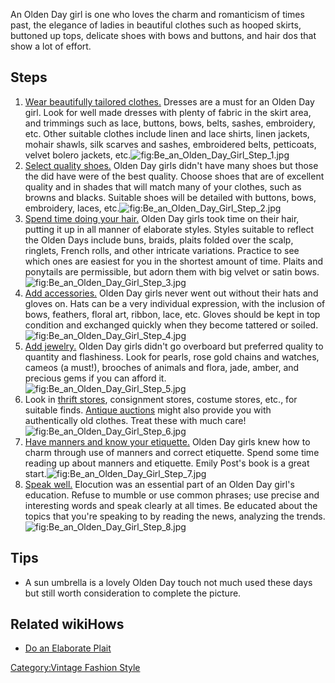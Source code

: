 An Olden Day girl is one who loves the charm and romanticism of times
past, the elegance of ladies in beautiful clothes such as hooped skirts,
buttoned up tops, delicate shoes with bows and buttons, and hair dos
that show a lot of effort.

## Steps

1.  [Wear beautifully tailored
    clothes.](Be_Sophisticated_(for_Teens) "wikilink") Dresses are a
    must for an Olden Day girl. Look for well made dresses with plenty
    of fabric in the skirt area, and trimmings such as lace, buttons,
    bows, belts, sashes, embroidery, etc. Other suitable clothes include
    linen and lace shirts, linen jackets, mohair shawls, silk scarves
    and sashes, embroidered belts, petticoats, velvet bolero jackets,
    etc.![](Be_an_Olden_Day_Girl_Step_1.jpg "fig:Be_an_Olden_Day_Girl_Step_1.jpg")
2.  [Select quality shoes.](Buy_Shoes "wikilink") Olden Day girls didn't
    have many shoes but those the did have were of the best quality.
    Choose shoes that are of excellent quality and in shades that will
    match many of your clothes, such as browns and blacks. Suitable
    shoes will be detailed with buttons, bows, embroidery, laces,
    etc.![](Be_an_Olden_Day_Girl_Step_2.jpg "fig:Be_an_Olden_Day_Girl_Step_2.jpg")
3.  [Spend time doing your hair.](Style_Your_Hair "wikilink") Olden Day
    girls took time on their hair, putting it up in all manner of
    elaborate styles. Styles suitable to reflect the Olden Days include
    buns, braids, plaits folded over the scalp, ringlets, French rolls,
    and other intricate variations. Practice to see which ones are
    easiest for you in the shortest amount of time. Plaits and ponytails
    are permissible, but adorn them with big velvet or satin
    bows.![](Be_an_Olden_Day_Girl_Step_3.jpg "fig:Be_an_Olden_Day_Girl_Step_3.jpg")
4.  [Add accessories.](Accessorize "wikilink") Olden Day girls never
    went out without their hats and gloves on. Hats can be a very
    individual expression, with the inclusion of bows, feathers, floral
    art, ribbon, lace, etc. Gloves should be kept in top condition and
    exchanged quickly when they become tattered or
    soiled.![](Be_an_Olden_Day_Girl_Step_4.jpg "fig:Be_an_Olden_Day_Girl_Step_4.jpg")
5.  [Add jewelry.](Accessorize_With_Jewelry "wikilink") Olden Day girls
    didn't go overboard but preferred quality to quantity and
    flashiness. Look for pearls, rose gold chains and watches, cameos (a
    must!), brooches of animals and flora, jade, amber, and precious
    gems if you can afford
    it.![](Be_an_Olden_Day_Girl_Step_5.jpg "fig:Be_an_Olden_Day_Girl_Step_5.jpg")
6.  Look in [thrift
    stores](Shop_Well_for_Clothes_in_a_Thrift_Store "wikilink"),
    consignment stores, costume stores, etc., for suitable finds.
    [Antique auctions](Buy_Antiques "wikilink") might also provide you
    with authentically old clothes. Treat these with much
    care!![](Be_an_Olden_Day_Girl_Step_6.jpg "fig:Be_an_Olden_Day_Girl_Step_6.jpg")
7.  [Have manners and know your
    etiquette.](Have_Good_Manners "wikilink") Olden Day girls knew how
    to charm through use of manners and correct etiquette. Spend some
    time reading up about manners and etiquette. Emily Post's book is a
    great
    start.![](Be_an_Olden_Day_Girl_Step_7.jpg "fig:Be_an_Olden_Day_Girl_Step_7.jpg")
8.  [Speak well.](Speak_Well_and_Confidently "wikilink") Elocution was
    an essential part of an Olden Day girl's education. Refuse to mumble
    or use common phrases; use precise and interesting words and speak
    clearly at all times. Be educated about the topics that you're
    speaking to by reading the news, analyzing the
    trends.![](Be_an_Olden_Day_Girl_Step_8.jpg "fig:Be_an_Olden_Day_Girl_Step_8.jpg")

## Tips

-   A sun umbrella is a lovely Olden Day touch not much used these days
    but still worth consideration to complete the picture.

## Related wikiHows

-   [Do an Elaborate Plait](Do_an_Elaborate_Plait "wikilink")

[Category:Vintage Fashion
Style](Category:Vintage_Fashion_Style "wikilink")